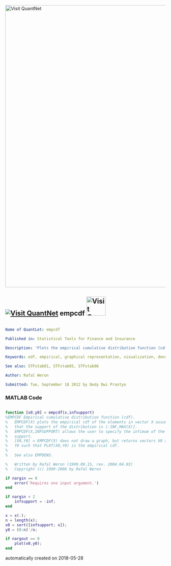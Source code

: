 [<img src="https://github.com/QuantLet/Styleguide-and-FAQ/blob/master/pictures/banner.png" width="888" alt="Visit QuantNet">](http://quantlet.de/)

## [<img src="https://github.com/QuantLet/Styleguide-and-FAQ/blob/master/pictures/qloqo.png" alt="Visit QuantNet">](http://quantlet.de/) **empcdf** [<img src="https://github.com/QuantLet/Styleguide-and-FAQ/blob/master/pictures/QN2.png" width="60" alt="Visit QuantNet 2.0">](http://quantlet.de/)

```yaml

Name of QuantLet: empcdf

Published in: Statistical Tools for Finance and Insurance

Description: 'Plots the empirical cumulative distribution function (cdf) for a vector x, in support from (-inf, max(x)). Infimum of support can be specified. Required by STFstab01.m, STFstab05.m and STFstab06.m functions.'

Keywords: edf, empirical, graphical representation, visualization, density

See also: STFstab01, STFstab05, STFstab06

Author: Rafal Weron

Submitted: Tue, September 18 2012 by Dedy Dwi Prastyo
```

### MATLAB Code
```matlab

function [x0,y0] = empcdf(x,infsupport)
%EMPCDF Empirical cumulative distribution function (cdf).
%   EMPCDF(X) plots the empirical cdf of the elements in vector X assuming 
%   that the support of the distribution is (-INF,MAX(X)].
%   EMPCDF(X,INFSUPPORT) allows the user to specify the infimum of the 
%   support.
%   [X0,Y0] = EMPCDF(X) does not draw a graph, but returns vectors X0 and 
%   Y0 such that PLOT(X0,Y0) is the empirical cdf.
%
%   See also EMPDENS.

%   Written by Rafal Weron (1999.09.15, rev. 2004.04.03)
%   Copyright (c) 1999-2006 by Rafal Weron

if nargin == 0
    error('Requires one input argument.')
end

if nargin < 2
    infsupport = -inf;
end

x = x(:);
n = length(x);
x0 = sort([infsupport; x]);
y0 = (0:n)'/n;

if nargout == 0
    plot(x0,y0);
end
```

automatically created on 2018-05-28